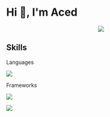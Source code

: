 <h1>Hi 👋, I'm Aced</h1>
<a href="https://github.com/realveal"></a>

<p align="center">
<a href="https://visitorbadge.io/status?path=https%3A%2F%2Fgithub.com%2Facedeu"><img src="https://api.visitorbadge.io/api/visitors?path=https%3A%2F%2Fgithub.com%2Facedeu&label=VISITORS&countColor=%23006eff" /></a></p>
<h2>Skills</h2>
<p>Languages</p>

<img src="https://skillicons.dev/icons?i=js,lua"/>

<p>Frameworks</p>

<img src="https://skillicons.dev/icons?i=nodejs"/>




<a href="https://visitorbadge.io/status?path=https%3A%2F%2Fgithub.com%2Facedeu"><img src="https://api.visitorbadge.io/api/visitors?path=https%3A%2F%2Fgithub.com%2Facedeu&label=VISITORS&countColor=%23006eff" /></a></p>
